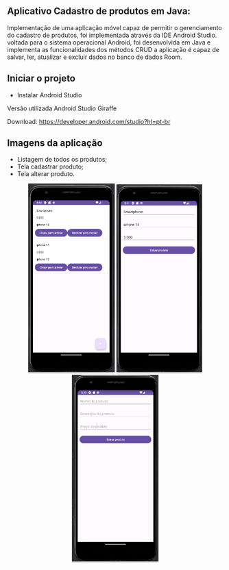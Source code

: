  ## Aplicativo Cadastro de produtos em Java:

Implementação de uma aplicação móvel capaz de permitir o gerenciamento do cadastro de produtos, foi implementada através da IDE Android Studio. voltada para o sistema operacional Android, foi desenvolvida em Java e implementa as funcionalidades dos métodos CRUD a aplicação é capaz de salvar, ler, atualizar e excluir dados no banco de dados Room.


## Iniciar o projeto

* Instalar Android Studio


Versão utilizada Android Studio Giraffe

Download: https://developer.android.com/studio?hl=pt-br

## Imagens da aplicação

* Listagem de todos os produtos;
* Tela cadastrar produto;
* Tela alterar produto.

<div align="center">
  <img src="imagensprojeto/Tela listar todos os produtos.PNG" alt="listar todos os produtos" width="201.12" />
  <img src="imagensprojeto/Tela alterar produto.PNG" alt="Tela alterar produto" width="200" />
  <img src="imagensprojeto/Tela cadastrar produto.PNG" alt="Tela cadastrar produto" width="202.99" />
</div>